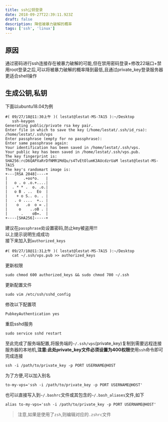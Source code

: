 ```yaml
---
title: ssh公钥登录
date: 2018-09-27T22:39:11.923Z
draft: false
description: 降低被暴力破解的概率
tags: ['ssh', 'linux']
---
```


## 原因
通过密码进行ssh连接存在被暴力破解的可能,但在禁用密码登录+修改22端口+禁用root登录之后,可以将被暴力破解的概率降到最低,且通过private_key登录服务器更适合shell操作

## 生成公钥,私钥
下面以ubuntu18.04为例
```shell
#( 09/27/18@11:30上午 )( lestat@lestat-MS-7A15 ):~/Desktop
   ssh-keygen
Generating public/private rsa key pair.
Enter file in which to save the key (/home/lestat/.ssh/id_rsa): /home/lestat/.ssh/vps
Enter passphrase (empty for no passphrase): 
Enter same passphrase again: 
Your identification has been saved in /home/lestat/.ssh/vps.
Your public key has been saved in /home/lestat/.ssh/vps.pub.
The key fingerprint is:
SHA256:rcD6QAPXaRrDfNMR1MdQu/s4TvEtOlumK3AUcdzrUaM lestat@lestat-MS-7A15
The key's randomart image is:
+---[RSA 2048]----+
|       .+oo*o.   |
|   o . o .o.+....|
|  . * * .  o. .o.|
|   o B . ..  Eo  |
|    + o S.. o. . |
|   . o ....  +.. |
|    o   .o  o = .|
|     o    ..oB . |
|      .    oB=.  |
+----[SHA256]-----+
```
建议在`passphrase`处设置密码,防止key被盗用!!!  
以上提示说明生成成功  
接下来加入到`authorized_keys`  
```shell
#( 09/27/18@11:31上午 )( lestat@lestat-MS-7A15 ):~/Desktop
   cat ~/.ssh/vps.pub >> authorized_keys
```
更新权限
```shell
sudo chmod 600 authorized_keys && sudo chmod 700 ~/.ssh
```
更新配置文件
```shell
sudo vim /etc/ssh/sshd_config
```
修改以下配置项
```shell
PubkeyAuthentication yes
```
重启sshd服务
```shell
sudo service sshd restart
```

至此完成了服务端配置,将服务端的`~/.ssh/vps`(private_key)复制到需要远程连接服务器的本地机,**注意:此处private_key文件必须设置为400权限**使用`ssh`命令即可完成连接
```shell
ssh -i /path/to/private_key -p PORT USERNAME@HOST
```
为了方便,可以加入别名
```shell
to-my-vps='ssh -i /path/to/private_key -p PORT USERNAME@HOST'
```
也可以直接写入到`~/.bashrc`文件或其包含的`~/.bash_aliases`文件,如下
```shell
alias to-my-vps='ssh -i /path/to/private_key -p PORT USERNAME@HOST'
```

> 注意,如果是使用了`zsh`,则编辑对应的`.zshrc`文件